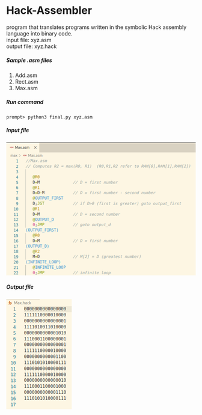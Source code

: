 # Hack-Assembler
program that translates programs written in the symbolic Hack assembly language into binary code.<br /> input file: xyz.asm<br />
output file: xyz.hack <br />

##### Sample .asm files
1. Add.asm
2. Rect.asm
3. Max.asm

##### Run command
```
prompt> python3 final.py xyz.asm 
```
##### Input file
![](https://github.com/amarjeet-saini/Hack-Assembler/blob/main/input.png)

##### Output file
![](https://github.com/amarjeet-saini/Hack-Assembler/blob/main/output.png)
